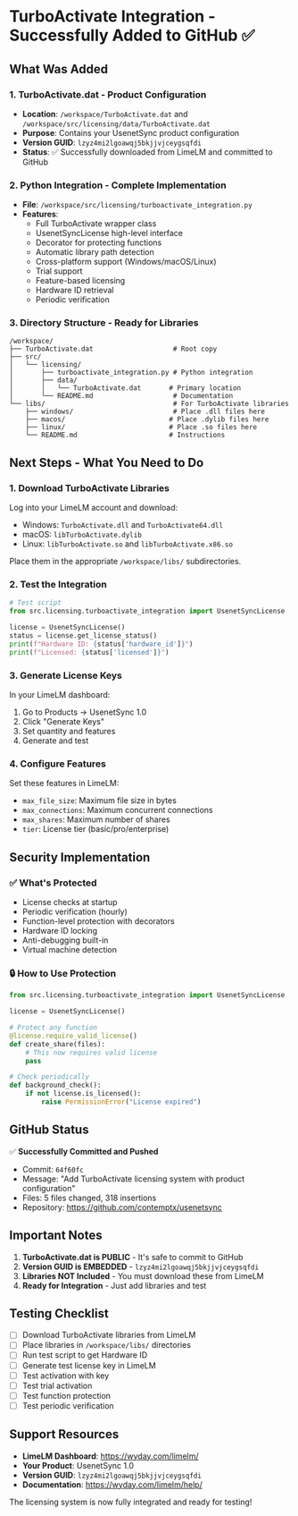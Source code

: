 # TurboActivate Integration - Successfully Added to GitHub ✅

## What Was Added

### 1. **TurboActivate.dat** - Product Configuration
- **Location**: `/workspace/TurboActivate.dat` and `/workspace/src/licensing/data/TurboActivate.dat`
- **Purpose**: Contains your UsenetSync product configuration
- **Version GUID**: `lzyz4mi2lgoawqj5bkjjvjceygsqfdi`
- **Status**: ✅ Successfully downloaded from LimeLM and committed to GitHub

### 2. **Python Integration** - Complete Implementation
- **File**: `/workspace/src/licensing/turboactivate_integration.py`
- **Features**:
  - Full TurboActivate wrapper class
  - UsenetSyncLicense high-level interface
  - Decorator for protecting functions
  - Automatic library path detection
  - Cross-platform support (Windows/macOS/Linux)
  - Trial support
  - Feature-based licensing
  - Hardware ID retrieval
  - Periodic verification

### 3. **Directory Structure** - Ready for Libraries
```
/workspace/
├── TurboActivate.dat                    # Root copy
├── src/
│   └── licensing/
│       ├── turboactivate_integration.py # Python integration
│       ├── data/
│       │   └── TurboActivate.dat       # Primary location
│       └── README.md                    # Documentation
└── libs/                                # For TurboActivate libraries
    ├── windows/                         # Place .dll files here
    ├── macos/                          # Place .dylib files here
    ├── linux/                          # Place .so files here
    └── README.md                       # Instructions
```

## Next Steps - What You Need to Do

### 1. **Download TurboActivate Libraries**
Log into your LimeLM account and download:
- Windows: `TurboActivate.dll` and `TurboActivate64.dll`
- macOS: `libTurboActivate.dylib`
- Linux: `libTurboActivate.so` and `libTurboActivate.x86.so`

Place them in the appropriate `/workspace/libs/` subdirectories.

### 2. **Test the Integration**
```python
# Test script
from src.licensing.turboactivate_integration import UsenetSyncLicense

license = UsenetSyncLicense()
status = license.get_license_status()
print(f"Hardware ID: {status['hardware_id']}")
print(f"Licensed: {status['licensed']}")
```

### 3. **Generate License Keys**
In your LimeLM dashboard:
1. Go to Products → UsenetSync 1.0
2. Click "Generate Keys"
3. Set quantity and features
4. Generate and test

### 4. **Configure Features**
Set these features in LimeLM:
- `max_file_size`: Maximum file size in bytes
- `max_connections`: Maximum concurrent connections
- `max_shares`: Maximum number of shares
- `tier`: License tier (basic/pro/enterprise)

## Security Implementation

### ✅ **What's Protected**
- License checks at startup
- Periodic verification (hourly)
- Function-level protection with decorators
- Hardware ID locking
- Anti-debugging built-in
- Virtual machine detection

### 🔒 **How to Use Protection**
```python
from src.licensing.turboactivate_integration import UsenetSyncLicense

license = UsenetSyncLicense()

# Protect any function
@license.require_valid_license()
def create_share(files):
    # This now requires valid license
    pass

# Check periodically
def background_check():
    if not license.is_licensed():
        raise PermissionError("License expired")
```

## GitHub Status

✅ **Successfully Committed and Pushed**
- Commit: `64f60fc`
- Message: "Add TurboActivate licensing system with product configuration"
- Files: 5 files changed, 318 insertions
- Repository: https://github.com/contemptx/usenetsync

## Important Notes

1. **TurboActivate.dat is PUBLIC** - It's safe to commit to GitHub
2. **Version GUID is EMBEDDED** - `lzyz4mi2lgoawqj5bkjjvjceygsqfdi`
3. **Libraries NOT Included** - You must download these from LimeLM
4. **Ready for Integration** - Just add libraries and test

## Testing Checklist

- [ ] Download TurboActivate libraries from LimeLM
- [ ] Place libraries in `/workspace/libs/` directories
- [ ] Run test script to get Hardware ID
- [ ] Generate test license key in LimeLM
- [ ] Test activation with key
- [ ] Test trial activation
- [ ] Test function protection
- [ ] Test periodic verification

## Support Resources

- **LimeLM Dashboard**: https://wyday.com/limelm/
- **Your Product**: UsenetSync 1.0
- **Version GUID**: `lzyz4mi2lgoawqj5bkjjvjceygsqfdi`
- **Documentation**: https://wyday.com/limelm/help/

The licensing system is now fully integrated and ready for testing!